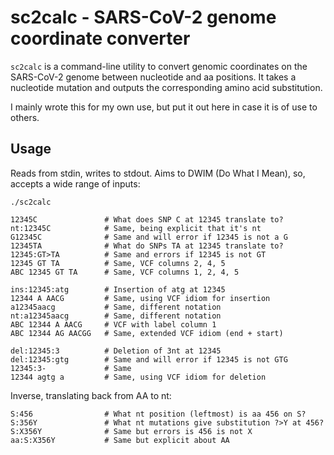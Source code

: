 # sc2calc - SARS-CoV-2 genome coordinate converter

`sc2calc` is a command-line utility to convert genomic coordinates on the
SARS-CoV-2 genome between nucleotide and aa positions.  It takes a nucleotide
mutation and outputs the corresponding amino acid substitution.

I mainly wrote this for my own use, but put it out here in case it is of
use to others.


## Usage

Reads from stdin, writes to stdout.  Aims to DWIM (Do What I Mean), so,
accepts a wide range of inputs:

    ./sc2calc

    12345C               # What does SNP C at 12345 translate to?
    nt:12345C            # Same, being explicit that it's nt
    G12345C              # Same and will error if 12345 is not a G
    12345TA              # What do SNPs TA at 12345 translate to?
    12345:GT>TA          # Same and errors if 12345 is not GT
    12345 GT TA          # Same, VCF columns 2, 4, 5
    ABC 12345 GT TA      # Same, VCF columns 1, 2, 4, 5

    ins:12345:atg        # Insertion of atg at 12345
    12344 A AACG         # Same, using VCF idiom for insertion
    a12345aacg           # Same, different notation
    nt:a12345aacg        # Same, different notation
    ABC 12344 A AACG     # VCF with label column 1
    ABC 12344 AG AACGG   # Same, extended VCF idiom (end + start)

    del:12345:3          # Deletion of 3nt at 12345
    del:12345:gtg        # Same and will error if 12345 is not GTG
    12345:3-             # Same
    12344 agtg a         # Same, using VCF idiom for deletion

Inverse, translating back from AA to nt:

    S:456                # What nt position (leftmost) is aa 456 on S?
    S:356Y               # What nt mutations give substitution ?>Y at 456?
    S:X356Y              # Same but errors is 456 is not X
    aa:S:X356Y           # Same but explicit about AA

